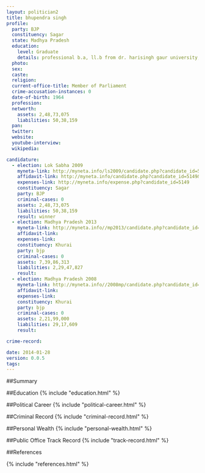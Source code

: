 ```yaml
---
layout: politician2
title: bhupendra singh
profile: 
  party: BJP
  constituency: Sagar
  state: Madhya Pradesh
  education: 
    level: Graduate
    details: professional b.a, ll.b from dr. harisingh gaur university,sagar,m.p.
  photo: 
  sex: 
  caste: 
  religion: 
  current-office-title: Member of Parliament
  crime-accusation-instances: 0
  date-of-birth: 1964
  profession: 
  networth: 
    assets: 2,48,73,075
    liabilities: 50,38,159
  pan: 
  twitter: 
  website: 
  youtube-interview: 
  wikipedia: 

candidature: 
  - election: Lok Sabha 2009
    myneta-link: http://myneta.info/ls2009/candidate.php?candidate_id=5149
    affidavit-link: http://myneta.info/candidate.php?candidate_id=5149&scan=original
    expenses-link: http://myneta.info/expense.php?candidate_id=5149
    constituency: Sagar 
    party: BJP
    criminal-cases: 0
    assets: 2,48,73,075
    liabilities: 50,38,159
    result: winner 
  - election: Madhya Pradesh 2013
    myneta-link: http://myneta.info//mp2013/candidate.php?candidate_id=420
    affidavit-link: 
    expenses-link: 
    constituency: Khurai 
    party: bjp
    criminal-cases: 0
    assets: 7,39,86,313
    liabilities: 2,29,47,827
    result:  
  - election: Madhya Pradesh 2008
    myneta-link: http://myneta.info//2008mp/candidate.php?candidate_id=336
    affidavit-link: 
    expenses-link: 
    constituency: Khurai 
    party: bjp
    criminal-cases: 0
    assets: 2,21,99,000
    liabilities: 29,17,609
    result:  

crime-record: 

date: 2014-01-28
version: 0.0.5
tags: 
---
```

##Summary


##Education
{% include "education.html" %}


##Political Career
{% include "political-career.html" %}


##Criminal Record
{% include "criminal-record.html" %}


##Personal Wealth
{% include "personal-wealth.html" %}


##Public Office Track Record
{% include "track-record.html" %}


##References


{% include "references.html" %}